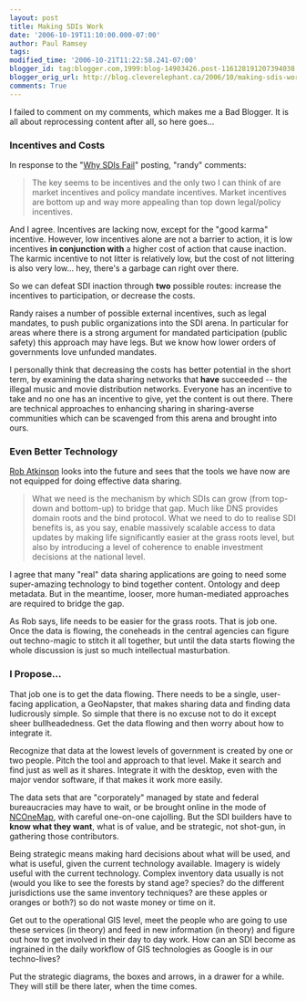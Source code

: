 ```yaml
---
layout: post
title: Making SDIs Work
date: '2006-10-19T11:10:00.000-07:00'
author: Paul Ramsey
tags: 
modified_time: '2006-10-21T11:22:58.241-07:00'
blogger_id: tag:blogger.com,1999:blog-14903426.post-116128191207394038
blogger_orig_url: http://blog.cleverelephant.ca/2006/10/making-sdis-work.html
comments: True
---
```


I failed to comment on my comments, which makes me a Bad Blogger.  It is all about reprocessing content after all, so here goes...

### Incentives and Costs

In response to the "[Why SDIs Fail](/2006/09/why-sdis-fail.html)" posting, "randy" comments:

> The key seems to be incentives and the only two I can think of are market incentives and policy mandate incentives. Market incentives are bottom up and way more appealing than top down legal/policy incentives. 

And I agree.  Incentives are lacking now, except for the "good karma" incentive.  However, low incentives alone are not a barrier to action, it is low incentives **in conjunction with** a higher cost of action that cause inaction.  The karmic incentive to not litter is relatively low, but the cost of not littering is also very low... hey, there's a garbage can right over there.

So we can defeat SDI inaction through **two** possible routes: increase the incentives to participation, or decrease the costs.  

Randy raises a number of possible external incentives, such as legal mandates, to push public organizations into the SDI arena.  In particular for areas where there is a strong argument for mandated participation (public safety) this approach may have legs.  But we know how lower orders of governments love unfunded mandates.

I personally think that decreasing the costs has better potential in the short term, by examining the data sharing networks that **have** succeeded -- the illegal music and movie distribution networks.  Everyone has an incentive to take and no one has an incentive to give, yet the content is out there.  There are technical approaches to enhancing sharing in sharing-averse communities which can be scavenged from this arena and brought into ours.

### Even Better Technology

[Rob Atkinson](/2006/09/why-sdis-fail.html) looks into the future and sees that the tools we have now are not equipped for doing effective data sharing.

> What we need is the mechanism by which SDIs can grow (from top-down and bottom-up) to bridge that gap. Much like DNS provides domain roots and the bind protocol. What we need to do to realise SDI benefits is, as you say, enable massively scalable access to data updates by making life significantly easier at the grass roots level, but also by introducing a level of coherence to enable investment decisions at the national level.

I agree that many "real" data sharing applications are going to need some super-amazing technology to bind together content.  Ontology and deep metadata.  But in the meantime, looser, more human-mediated approaches are required to bridge the gap.  

As Rob says, life needs to be easier for the grass roots.  That is job one.  Once the data is flowing, the coneheads in the central agencies can figure out techno-magic to stitch it all together, but until the data starts flowing the whole discussion is just so much intellectual masturbation.

### I Propose...

That job one is to get the data flowing.  There needs to be a single, user-facing application, a GeoNapster, that makes sharing data and finding data ludicrously simple.  So simple that there is no excuse not to do it except sheer bullheadedness.  Get the data flowing and then worry about how to integrate it.

Recognize that data at the lowest levels of government is created by one or two people.  Pitch the tool and approach to that level.  Make it search and find just as well as it shares.  Integrate it with the desktop, even with the major vendor software, if that makes it work more easily.

The data sets that are "corporately" managed by state and federal bureaucracies may have to wait, or be brought online in the mode of [NCOneMap](http://www.nconemap.net/), with careful one-on-one cajolling.  But the SDI builders have to **know what they want**, what is of value, and be strategic, not shot-gun, in gathering those contributors.

Being strategic means making hard decisions about what will be used, and what is useful, given the current technology available.  Imagery is widely useful with the current technology.  Complex inventory data usually is not (would you like to see the forests by stand age? species? do the different jurisdictions use the same inventory techniques? are these apples or oranges or both?) so do not waste money or time on it.  

Get out to the operational GIS level, meet the people who are going to use these services (in theory) and feed in new information (in theory) and figure out how to get involved in their day to day work.  How can an SDI become as ingrained in the daily workflow of GIS technologies as Google is in our techno-lives?

Put the strategic diagrams, the boxes and arrows, in a drawer for a while.  They will still be there later, when the time comes.